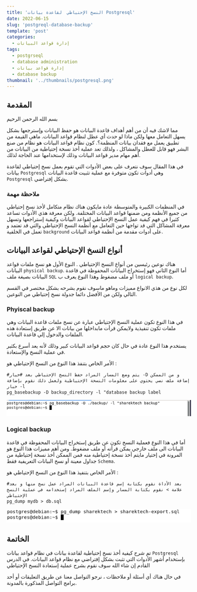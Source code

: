 ```yaml
---
title: 'النسخ الإحتياطي  لقاعدة بيانات Postgresql'
date: 2022-06-15
slug: 'postgreql-database-backup'
template: 'post'
categories:
  - إدارة قواعد البيانات
tags:
  - postgrseql
  - database administration
  - إدارة قواعد بيانات
  - database backup 
thumbnail: '../thumbnails/postgresql.png'
---
```


## المقدمة 
بسم الله الرحمن الرحيم

مما لاشك فيه أن من أهم أهداف قاعدة البيانات هو حفظ البيانات وإسترجعها بشكل يسهل التعامل معها ولكن ماذا لو حدث أي عطل لنظام قواعد البيانات. ماهي  القيمة من تطبيق يعمل  مع فقدان بيانات المنظمة؟. كون نظام قواعد البيانات هو نظام من صنع البشر فهو قابل للعطل والمشاكل ، ولذلك
تعد عملية أخذ نسخة إحتياطية من البيانات من أهم مهام مدير قواعد البيانات وذلك لإستخدامها عند الحاجة لذلك.

في هذا المقال سوف نتعرف على بعض الأدوات  التي تقوم بعمل نسخ إحتياطي لقاعدة بيانات `Postgresql` وهي أدوات تكون متوفرة مع عملية تثبيت قاعدة البيانات `Postgresql` بشكل إفتراضي.

### ملاحظة مهمة
في المنظمات الكبيرة والمتوسطة عادة مايكون هناك نظام متكامل لأخذ نسخ إحتياطي من جميع الأنظمة ومن ضمنها قواعد البيانات المختلفة. ولكن معرفة هذي الأدوات تساعد كثيرا في فهم كيفية عمل النسخ الإحتياطي لقواعد البيانات وكيفية إستراجعها وتسهل معرفة المشاكل التي قد تواجها حين التعامل مع أنظمة النسخ الإحتياطي والتي قد تعتمد  و تعمل في الخلفية `background` على أدوات مقدمة من أنظمة قواعد البيانات.

##  أنواع النسخ الإحتياطي لقواعد البيانات
هناك نوعين رئيسين من أنواع النسخ الإحتياطي . النوع الأول هو نسخ ملفات قواعد البيانات 
`physical backup`.
أما النوع الثاني فهو إستخراج البيانات المحفوظة في قاعدة البيانات بصيغة ملف `SQL` أو ملف مضغوط وهذا النوع يعرف ب `logical backup`.

لكل نوع من هذي الانواع مميزات وماهو ماسوف نقوم بشرحه بشكل مختصر في القسم التالي ولكن من الأفضل دائما جدولة نسخ إحتياطي من النوعين.

### Phyiscal backup
في هذا النوع تكون عملية النسخ الإحتياطي عبارة عن نسخ ملفات قاعدة البيانات وهي ملفات تكون تنفيذية ولايمكن قرأت مابداخلها من بيانات الا عن طريق إستعادة هذه الملفات والدخول إلي قاعدة البيانات.

يستخدم هذا النوع عادة في حال كان حجم قواعد البيانات كبير وذلك لأنه يعد أسرع بكثير في عملية النسخ والإستعادة.

الأمر الخاص بتنفذ هذا النوع من النسخ الإحتياطي هو :
```
#يتم وضع المسار المراد حفظ النسخ الإحتياطي بعد #خيار -D و من الممكن إضافة ملف نصي يحتوي على معلومات النسخة الإحتياطية ولعمل ذلك نقوم بإضافة خيار -l 
pg_basebackup -D backup_directory -l "database backup label
```
![أمر pg_basebackup](../images/postgresql-database-backup/pg-basebackup.png "أمر pg_basebackup")


### Logical backup
أما في هذا النوع فعملية النسخ تكون عن طريق إستخراج البيانات المحفوظة في قاعدة البيانات الى ملف خارجي يمكن قرأته أو ملف مضغوط. ومن أهم مميزات هذا النوع هو المرونة في إختيار مايتم أخذ نسخة إحتياطية منه فمن الممكن أخذ نسخة إحتياطية من  جداول معينة أو نسخ البيانات التعريفية فقط `Schema`.

الأمر الخاص بتنفيذ هذا النوع من النسخ الإحتياطي هو :
```
#بعد الأداة نقوم بكتابة إسم قاعدة البيانات المراد عمل نسخ منها و بعد علامة > نقوم بكتابة المسار وإسم الملف المراد إستخدامه في عملية النسخ الإحتياطي
pg_dump mydb > db.sql
```
![أمر pg_dump](../images/postgresql-database-backup/pg-dump.png "أمر pg_dump")

## الخاتمة
تم شرح كيفية أخذ نسخ إحتياطية  لقاعدة بيانات  في نظام قواعد بيانات `Postgresql` 
بإستخدام أشهر الأدوات التي تثبت بشكل إفتراضي مع نظام قواعد البيانات. في الدرس القادم إن شاء الله سوف نقوم بشرح عملية إستعادة النسخ الإحتياطي


في حال هناك أي أسئلة أو ملاحظات ، نرجو 
التواصل معنا عن طريق التعليقات أو أحد برامج التواصل المذكورة بالمدونة. 


<Author slug="aalmulla" />

